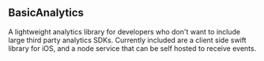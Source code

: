 ## BasicAnalytics

A lightweight analytics library for developers who don't want to include large third party analytics SDKs. Currently included are a client side swift library for iOS, and a node service that can be self hosted to receive events. 